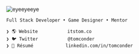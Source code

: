 ![eyeeyeeye](https://user-images.githubusercontent.com/392266/222018547-669d162f-2520-4daa-84b2-2d756d1686e6.png)

```
Full Stack Developer • Game Designer • Mentor

❯ 🌎 Website           itstom.co
❯ 🐦 Twitter           @tomconder
❯ 👔 Résumé            linkedin.com/in/tomconder
```
